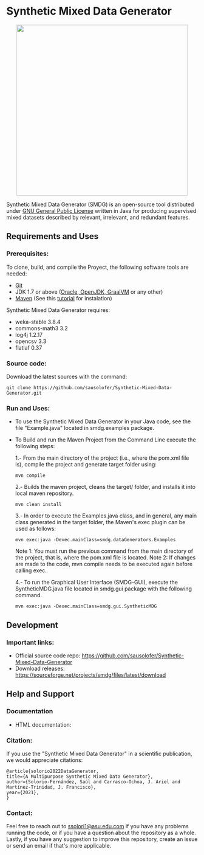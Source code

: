 # Synthetic Mixed Data Generator

<p align="center"><img src ="smdg.jpg" width="450"/></p>

Synthetic Mixed Data Generator (SMDG) is an open-source tool distributed under [GNU General Public License](http://www.gnu.org/licenses/gpl.html) written in Java for producing supervised mixed datasets described by relevant, irrelevant, and redundant features.

## Requirements and Uses

### Prerequisites:
To clone, build, and compile the Proyect, the following software tools are needed:

* [Git](https://git-scm.com/downloads) 
* JDK 1.7 or above ([Oracle, ](https://www.oracle.com/java/technologies/downloads/#java8)[OpenJDK, ](https://adoptopenjdk.net/)[GraalVM](https://www.graalvm.org/java/quickstart/) or any other) 
* [Maven](http://maven.apache.org/download.cgi#Installation) (See this [tutorial](https://maven.apache.org/install.html) for instalation)

Synthetic Mixed Data Generator requires:
* weka-stable 3.8.4
* commons-math3 3.2
* log4j 1.2.17
* opencsv 3.3
* flatlaf 0.37

### Source code:
Download the latest sources with the command:

`git clone https://github.com/sausolofer/Synthetic-Mixed-Data-Generator.git`

### Run and Uses:
* To use the Synthetic Mixed Data Generator in your Java code, see the file "Example.java" located in smdg.examples package.

* To Build and run the Maven Project from the Command Line execute the following steps:

    1.- From the main directory of the project (i.e., where the pom.xml file is), compile the project and generate target folder using:
    
    `mvn compile`
   
    2.- Builds the maven project, cleans the target/ folder, and installs it into local maven repository.  
    
    `mvn clean install`

    3.- In order to execute the Examples.java class, and in general, any main class generated in the target folder, the  Maven's exec plugin can be used as follows:
    
    `mvn exec:java -Dexec.mainClass=smdg.dataGenerators.Examples`
    
    Note 1: You must run the previous command from the main directory of the project, that is, where the pom.xml file is located.
    Note 2: If changes are made to the code, mvn compile needs to be executed again before calling exec.

    4.- To run the Graphical User Interface (SMDG-GUI), execute the SyntheticMDG.java file located in smdg.gui package with the following command.
    
    `mvn exec:java -Dexec.mainClass=smdg.gui.SyntheticMDG`


## Development

### Important links:
* Official source code repo: https://github.com/sausolofer/Synthetic-Mixed-Data-Generator
* Download releases: https://sourceforge.net/projects/smdg/files/latest/download



## Help and Support

### Documentation
* HTML documentation:

### Citation:
If you use the "Synthetic Mixed Data Generator" in a scientific publication, we would appreciate citations: 

    @article{solorio2022DataGenerator,
    title={A Multipurpose Synthetic Mixed Data Generator},
    author={Solorio-Fernández, Saúl and Carrasco-Ochoa, J. Ariel and Martínez-Trinidad, J. Francisco},
    year={2021},
    }

### Contact:
Feel free to reach out to ssolori1@asu.edu.com if you have any problems running the code, or if you have a question about the repository as a whole. Lastly, if you have any suggestion to improve this repository, create an issue or send an email if that's more applicable.


